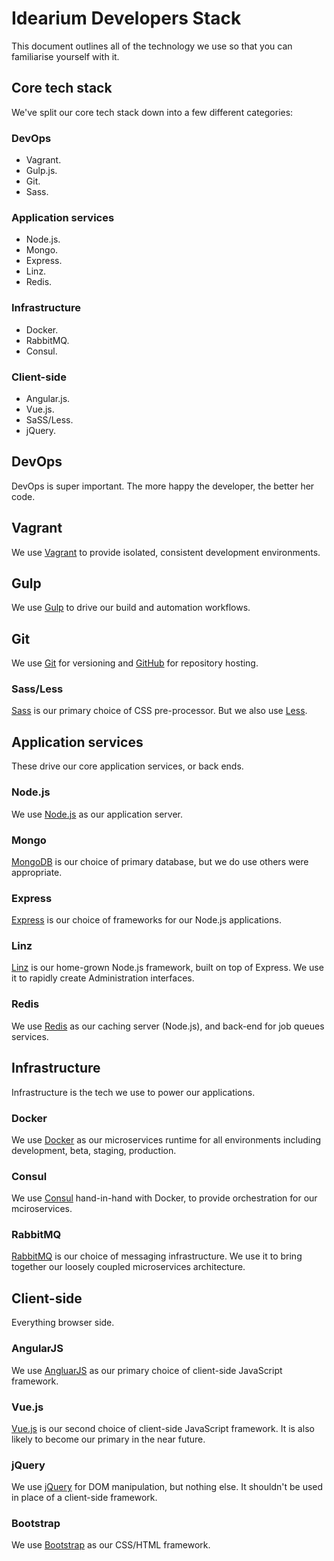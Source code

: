 # Idearium Developers Stack

This document outlines all of the technology we use so that you can familiarise yourself with it.

## Core tech stack

We've split our core tech stack down into a few different categories:

### DevOps

- Vagrant.
- Gulp.js.
- Git.
- Sass.

### Application services

- Node.js.
- Mongo.
- Express.
- Linz.
- Redis.

### Infrastructure

- Docker.
- RabbitMQ.
- Consul.

### Client-side

- Angular.js.
- Vue.js.
- SaSS/Less.
- jQuery.

## DevOps

DevOps is super important. The more happy the developer, the better her code.

## Vagrant

We use [Vagrant][vagrant] to provide isolated, consistent development environments.

## Gulp

We use [Gulp][gulp] to drive our build and automation workflows.

## Git

We use [Git][git] for versioning and [GitHub][github] for repository hosting.

### Sass/Less

[Sass][sass] is our primary choice of CSS pre-processor. But we also use [Less][less].

## Application services

These drive our core application services, or back ends.

### Node.js

We use [Node.js][nodejs] as our application server.

### Mongo

[MongoDB][mongodb] is our choice of primary database, but we do use others were appropriate.

### Express

[Express][express] is our choice of frameworks for our Node.js applications.

### Linz

[Linz][linz] is our home-grown Node.js framework, built on top of Express. We use it to rapidly create Administration interfaces.

### Redis

We use [Redis][redis] as our caching server (Node.js), and back-end for job queues services.

## Infrastructure

Infrastructure is the tech we use to power our applications.

### Docker

We use [Docker][docker] as our microservices runtime for all environments including development, beta, staging, production.

### Consul

We use [Consul][consul] hand-in-hand with Docker, to provide orchestration for our mciroservices.

### RabbitMQ

[RabbitMQ][rabbitmq] is our choice of messaging infrastructure. We use it to bring together our loosely coupled microservices architecture.

## Client-side

Everything browser side.

### AngularJS

We use [AngluarJS][angularjs] as our primary choice of client-side JavaScript framework.

### Vue.js

[Vue.js][vuejs] is our second choice of client-side JavaScript framework. It is also likely to become our primary in the near future.

### jQuery

We use [jQuery][jquery] for DOM manipulation, but nothing else. It shouldn't be used in place of a client-side framework.

### Bootstrap

We use [Bootstrap][bootstrap] as our CSS/HTML framework.

[nodejs]: https://nodejs.org/en/
[docker]: https://www.docker.com/
[mongodb]: https://www.mongodb.com/
[redis]: https://redis.io/
[rabbitmq]: https://www.rabbitmq.com/
[consul]: https://www.consul.io/
[linz]: https://github.com/linzjs/linz
[express]: http://expressjs.com/
[vagrant]: https://www.vagrantup.com/
[gulp]: http://gulpjs.com/
[git]: https://git-scm.com/
[github]: https://github.com/
[angularjs]: https://angularjs.org/
[vuejs]: https://vuejs.org/
[sass]: http://sass-lang.com/
[less]: http://lesscss.org/
[jquery]: https://jquery.com/
[bootstrap]: https://getbootstrap.com/
